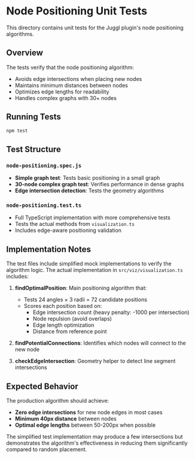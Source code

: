 # Node Positioning Unit Tests

This directory contains unit tests for the Juggl plugin's node positioning algorithms.

## Overview

The tests verify that the node positioning algorithm:
- Avoids edge intersections when placing new nodes
- Maintains minimum distances between nodes
- Optimizes edge lengths for readability
- Handles complex graphs with 30+ nodes

## Running Tests

```bash
npm test
```

## Test Structure

### `node-positioning.spec.js`
- **Simple graph test**: Tests basic positioning in a small graph
- **30-node complex graph test**: Verifies performance in dense graphs
- **Edge intersection detection**: Tests the geometry algorithms

### `node-positioning.test.ts`
- Full TypeScript implementation with more comprehensive tests
- Tests the actual methods from `visualization.ts`
- Includes edge-aware positioning validation

## Implementation Notes

The test files include simplified mock implementations to verify the algorithm logic. The actual implementation in `src/viz/visualization.ts` includes:

1. **findOptimalPosition**: Main positioning algorithm that:
   - Tests 24 angles × 3 radii = 72 candidate positions
   - Scores each position based on:
     - Edge intersection count (heavy penalty: -1000 per intersection)
     - Node repulsion (avoid overlaps)
     - Edge length optimization
     - Distance from reference point

2. **findPotentialConnections**: Identifies which nodes will connect to the new node

3. **checkEdgeIntersection**: Geometry helper to detect line segment intersections

## Expected Behavior

The production algorithm should achieve:
- **Zero edge intersections** for new node edges in most cases
- **Minimum 40px distance** between nodes
- **Optimal edge lengths** between 50-200px when possible

The simplified test implementation may produce a few intersections but demonstrates the algorithm's effectiveness in reducing them significantly compared to random placement.